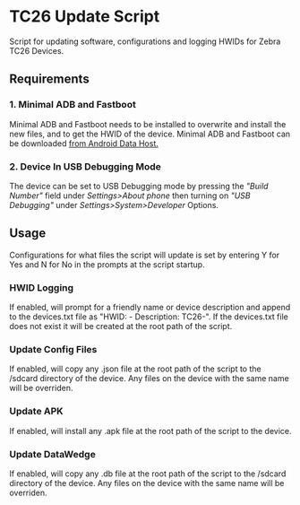 # TC26 Update Script
 Script for updating software, configurations and logging HWIDs for Zebra TC26 Devices.

## Requirements
### 1. Minimal ADB and Fastboot
Minimal ADB and Fastboot needs to be installed to overwrite and install the new files, and to get the HWID of the device.
Minimal ADB and Fastboot can be downloaded [from Android Data Host.](https://androiddatahost.com/uq6us)
### 2. Device In USB Debugging Mode
The device can be set to USB Debugging mode by pressing the *"Build Number"* field under *Settings>About phone* then turning on *"USB Debugging"* under *Settings>System>Developer* Options.
## Usage
Configurations for what files the script will update is set by entering Y for Yes and N for No in the prompts at the script startup.
### HWID Logging
If enabled, will prompt for a friendly name or device description and append to the devices.txt file as "HWID: <HWID of plugged in device> - Description: TC26-<User defined description>". If the devices.txt file does not exist it will be created at the root path of the script.
### Update Config Files
If enabled, will copy any .json file at the root path of the script to the /sdcard directory of the device. Any files on the device with the same name will be overriden.
### Update APK
If enabled, will install any .apk file at the root path of the script to the device.
### Update DataWedge
If enabled, will copy any .db file at the root path of the script to the /sdcard directory of the device. Any files on the device with the same name will be overriden.